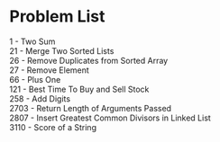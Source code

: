 # Problem List
1 - Two Sum\
21 - Merge Two Sorted Lists\
26 - Remove Duplicates from Sorted Array\
27 - Remove Element\
66 - Plus One\
121 - Best Time To Buy and Sell Stock\
258 - Add Digits\
2703 - Return Length of Arguments Passed\
2807 - Insert Greatest Common Divisors in Linked List\
3110 - Score of a String